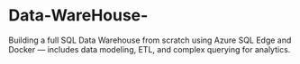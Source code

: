 # Data-WareHouse-
Building a full SQL Data Warehouse from scratch using Azure SQL Edge and Docker — includes data modeling, ETL, and complex querying for analytics.
